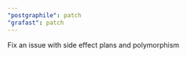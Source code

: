 ```yaml
---
"postgraphile": patch
"grafast": patch
---
```


Fix an issue with side effect plans and polymorphism
